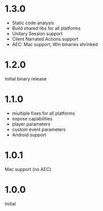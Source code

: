 # 1.3.0
- Static code analysis
- Build shared libs for all platforms
- Unitary Session support
- Client Narrated Actions support
- AEC: Mac support, Win binaries shrinked

# 1.2.0
Initial binary release

# 1.1.0
- miultiple fixes for all platforms
- expose capabilities
- player parameters
- custom event parameters
- Android support

# 1.0.1
Mac support (no AEC)

# 1.0.0
Initial
